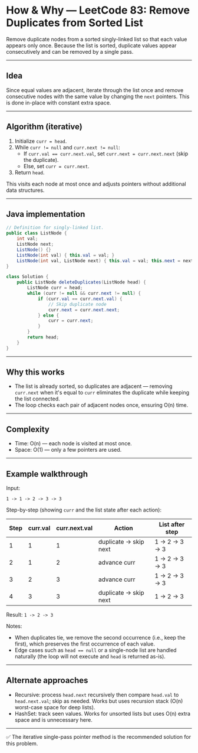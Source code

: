 # How & Why — LeetCode 83: Remove Duplicates from Sorted List

Remove duplicate nodes from a sorted singly-linked list so that each value appears only once. Because the list is sorted, duplicate values appear consecutively and can be removed by a single pass.

---

## Idea

Since equal values are adjacent, iterate through the list once and remove consecutive nodes with the same value by changing the `next` pointers. This is done in-place with constant extra space.

---

## Algorithm (iterative)

1. Initialize `curr = head`.
2. While `curr != null` and `curr.next != null`:
   - If `curr.val == curr.next.val`, set `curr.next = curr.next.next` (skip the duplicate).
   - Else, set `curr = curr.next`.
3. Return `head`.

This visits each node at most once and adjusts pointers without additional data structures.

---

## Java implementation

```java
// Definition for singly-linked list.
public class ListNode {
    int val;
    ListNode next;
    ListNode() {}
    ListNode(int val) { this.val = val; }
    ListNode(int val, ListNode next) { this.val = val; this.next = next; }
}

class Solution {
    public ListNode deleteDuplicates(ListNode head) {
        ListNode curr = head;
        while (curr != null && curr.next != null) {
            if (curr.val == curr.next.val) {
                // Skip duplicate node
                curr.next = curr.next.next;
            } else {
                curr = curr.next;
            }
        }
        return head;
    }
}
```

---

## Why this works

- The list is already sorted, so duplicates are adjacent — removing `curr.next` when it's equal to `curr` eliminates the duplicate while keeping the list connected.
- The loop checks each pair of adjacent nodes once, ensuring O(n) time.

---

## Complexity

- Time: O(n) — each node is visited at most once.
- Space: O(1) — only a few pointers are used.

---

## Example walkthrough

Input:

```
1 -> 1 -> 2 -> 3 -> 3
```

Step-by-step (showing `curr` and the list state after each action):

| Step | curr.val | curr.next.val | Action                     | List after step       |
|------|----------|----------------|----------------------------|-----------------------|
| 1    | 1        | 1              | duplicate -> skip next     | 1 -> 2 -> 3 -> 3      |
| 2    | 1        | 2              | advance curr               | 1 -> 2 -> 3 -> 3      |
| 3    | 2        | 3              | advance curr               | 1 -> 2 -> 3 -> 3      |
| 4    | 3        | 3              | duplicate -> skip next     | 1 -> 2 -> 3           |

Result: `1 -> 2 -> 3`

Notes:
- When duplicates tie, we remove the second occurrence (i.e., keep the first), which preserves the first occurrence of each value.
- Edge cases such as `head == null` or a single-node list are handled naturally (the loop will not execute and `head` is returned as-is).

---

## Alternate approaches

- Recursive: process `head.next` recursively then compare `head.val` to `head.next.val`; skip as needed. Works but uses recursion stack (O(n) worst-case space for deep lists).
- HashSet: track seen values. Works for unsorted lists but uses O(n) extra space and is unnecessary here.

---

✅ The iterative single-pass pointer method is the recommended solution for this problem.

